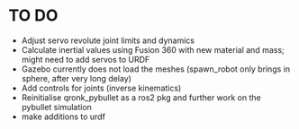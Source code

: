 # TO DO

- Adjust servo revolute joint limits and dynamics
- Calculate inertial values using Fusion 360 with new material and mass; might need to add servos to URDF
- Gazebo currently does not load the meshes (spawn_robot only brings in sphere, after very long delay)
- Add controls for joints (inverse kinematics)
- Reinitialise qronk_pybullet as a ros2 pkg and further work on the pybullet simulation 
- make additions to urdf 